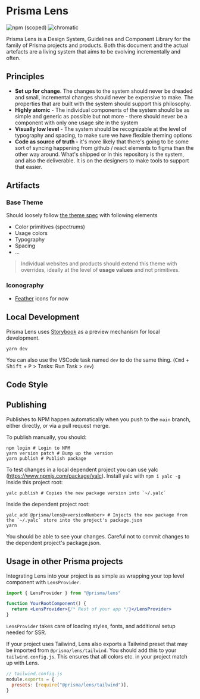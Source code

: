 # Prisma Lens

![npm (scoped)](https://img.shields.io/npm/v/@prisma/lens)
![chromatic](https://github.com/prisma/lens/actions/workflows/chromatic.yml/badge.svg)

Prisma Lens is a Design System, Guidelines and Component Library for the family of Prisma projects and products. Both this document and the actual artefacts are a living system that aims to be evolving incrementally and often.

## Principles

- **Set up for change**. The changes to the system should never be dreaded and small, incremental changes should never be expensive to make. The properties that are built with the system should support this philosophy.
- **Highly atomic** - The individual components of the system should be as simple and generic as possible but not more - there should never be a component with only one usage site in the system
- **Visually low level** - The system should be recognizable at the level of typography and spacing, to make sure we have flexible theming options
- **Code as source of truth -** it's more likely that there's going to be some sort of syncing happening from github / react elements to figma than the other way around. What's shipped or in this repository is the system, and also the deliverable. It is on the designers to make tools to support that easier.

## Artifacts

### Base Theme

Should loosely follow [the theme spec](https://system-ui.com/theme) with following elements

- Color primitives (spectrums)
- Usage colors
- Typography
- Spacing
- ...

> Individual websites and products should extend this theme with overrides, ideally at the level of **usage values** and not primitives.

### Iconography

- [Feather](https://feathericons.com) icons for now

## Local Development

Prisma Lens uses [Storybook](https://storybook.js.org/) as a preview mechanism for local development.

```
yarn dev
```

You can also use the VSCode task named `dev` to do the same thing. (<kbd>Cmd</kbd> + <kbd>Shift</kbd> + <kbd>P</kbd> > Tasks: Run Task > `dev`)

## Code Style

## Publishing

Publishes to NPM happen automatically when you push to the `main` branch, either directly, or via a pull request merge.

To publish manually, you should:

```
npm login # Login to NPM
yarn version patch # Bump up the version
yarn publish # Publish package
```

To test changes in a local dependent project you can use yalc (https://www.npmjs.com/package/yalc).
Install yalc with `npm i yalc -g`
Inside this project root:

```
yalc publish # Copies the new package version into `~/.yalc`
```

Inside the dependent project root:

```
yalc add @prisma/lens@<versionNumber> # Injects the new package from the `~/.yalc` store into the project's package.json
yarn
```

You should be able to see your changes. Careful not to commit changes to the dependent project's package.json.

## Usage in other Prisma projects

Integrating Lens into your project is as simple as wrapping your top level component with `LensProvider`.

```jsx
import { LensProvider } from "@prisma/lens"

function YourRootComponent() {
  return <LensProvider>{/* Rest of your app */}</LensProvider>
}
```

`LensProvider` takes care of loading styles, fonts, and additional setup needed for SSR.

If your project uses Tailwind, Lens also exports a Tailwind preset that may be imported from `@prisma/lens/tailwind`. You should add this to your `tailwind.config.js`. This ensures that all colors etc. in your project match up with Lens.

```js
// tailwind.config.js
module.exports = {
  presets: [require("@prisma/lens/tailwind")],
}
```

